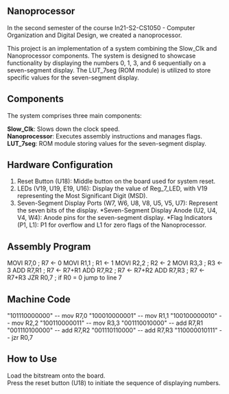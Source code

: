 ## Nanoprocessor

In the second semester of the course In21-S2-CS1050 - Computer Organization and Digital Design, we created a nanoprocessor.

This project is an implementation of a system combining the Slow_Clk and Nanoprocessor components. The system is designed to showcase functionality by displaying the numbers 0, 1, 3, and 6 sequentially on a seven-segment display. The LUT_7seg (ROM module) is utilized to store specific values for the seven-segment display.

## Components
The system comprises three main components:

**Slow_Clk**:  Slows down the clock speed.<br>
**Nanoprocessor**:  Executes assembly instructions and manages flags.<br>
**LUT_7seg**:  ROM module storing values for the seven-segment display.<br>

## Hardware Configuration

1. Reset Button (U18): Middle button on the board used for system reset.<br>
2. LEDs (V19, U19, E19, U16): Display the value of Reg_7_LED, with V19 representing the Most Significant Digit (MSD).
3. Seven-Segment Display Ports (W7, W6, U8, V8, U5, V5, U7): Represent the seven bits of the display.
*Seven-Segment Display Anode (U2, U4, V4, W4): Anode pins for the seven-segment display.
*Flag Indicators (P1, L1): P1 for overflow and L1 for zero flags of the Nanoprocessor.

## Assembly Program

MOVI R7,0      ; R7 <- 0
MOVI R1,1      ; R1 <- 1
MOVI R2,2      ; R2 <- 2
MOVI R3,3      ; R3 <- 3
ADD R7,R1      ; R7 <- R7+R1
ADD R7,R2      ; R7 <- R7+R2
ADD R7,R3      ; R7 <- R7+R3
JZR R0,7       ; if R0 = 0 jump to line 7

## Machine Code

"101110000000"  -- mov R7,0
"100010000001"  -- mov R1,1
"100100000010"  -- mov R2,2
"100110000011"  -- mov R3,3
"001110010000"  -- add R7,R1
"001110100000"  -- add R7,R2
"001110110000"  -- add R7,R3
"110000010111"  -- jzr R0,7

## How to Use
Load the bitstream onto the board.<br>
Press the reset button (U18) to initiate the sequence of displaying numbers.
